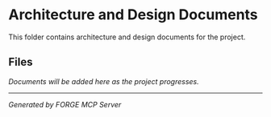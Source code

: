 # Architecture and Design Documents

This folder contains architecture and design documents for the project.

## Files

*Documents will be added here as the project progresses.*

---
*Generated by FORGE MCP Server*
